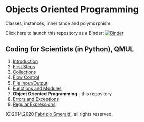 # Objects Oriented Programming

Classes, instances, inheritance and polymorphism


Click here to launch this repository as a Binder: [![Binder](https://mybinder.org/badge_logo.svg)](https://mybinder.org/v2/gh/fsmeraldi/c4s-objects/master)


## Coding for Scientists (in Python), QMUL 

1. [Introduction](https://github.com/fsmeraldi/c4s-introduction)
2. [First Steps](https://github.com/fsmeraldi/c4s-firststeps)
3. [Collections](https://github.com/fsmeraldi/c4s-collections)
4. [Flow Control](https://github.com/fsmeraldi/c4s-flowcontrol)
5. [File Input/Output](https://github.com/fsmeraldi/c4s-files)
6. [Functions and Modules](https://github.com/fsmeraldi/c4s-functions)
7. **Object Oriented Programming** - this repository
8. [Errors and Exceptions](https://github.com/fsmeraldi/c4s-exceptions)
9. [Regular Expressions](https://github.com/fsmeraldi/c4s-regexp)

(C)2014,2020 [Fabrizio Smeraldi](https://www.eecs.qmul.ac.uk/~fabri/), all rights reserved.
